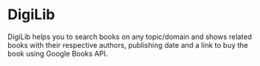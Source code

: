 # DigiLib
DigiLib helps you to search books on any topic/domain and shows related books with their respective authors, publishing date and a link to buy the book using Google Books API.
